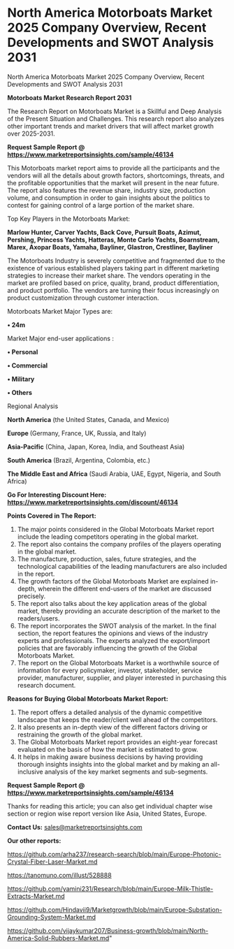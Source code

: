 # North America Motorboats Market 2025 Company Overview, Recent Developments and SWOT Analysis 2031
North America Motorboats Market 2025 Company Overview, Recent Developments and SWOT Analysis 2031

<strong>Motorboats Market Research Report 2031</strong>

The Research Report on Motorboats Market is a Skillful and Deep Analysis of the Present Situation and Challenges. This research report also analyzes other important trends and market drivers that will affect market growth over 2025-2031.

<strong>Request Sample Report @ <a href=https://www.marketreportsinsights.com/sample/46134>https://www.marketreportsinsights.com/sample/46134</a></strong>

This Motorboats market report aims to provide all the participants and the vendors will all the details about growth factors, shortcomings, threats, and the profitable opportunities that the market will present in the near future. The report also features the revenue share, industry size, production volume, and consumption in order to gain insights about the politics to contest for gaining control of a large portion of the market share.

Top Key Players in the Motorboats Market:

<strong>Marlow Hunter, Carver Yachts, Back Cove, Pursuit Boats, Azimut, Pershing, Princess Yachts, Hatteras, Monte Carlo Yachts, Boarnstream, Marex, Axopar Boats, Yamaha, Bayliner, Glastron, Crestliner, Bayliner</strong>

The Motorboats Industry is severely competitive and fragmented due to the existence of various established players taking part in different marketing strategies to increase their market share. The vendors operating in the market are profiled based on price, quality, brand, product differentiation, and product portfolio. The vendors are turning their focus increasingly on product customization through customer interaction.

Motorboats Market Major Types are:

<strong>•  24m</strong>

Market Major end-user applications :

<strong>•  Personal

•  Commercial

•  Military

•  Others</strong>

Regional Analysis

</u><strong><b>North America</b></strong> (the United States, Canada, and Mexico)

<strong><b>Europe </b></strong>(Germany, France, UK, Russia, and Italy)

<strong><b>Asia-Pacific</b></strong> (China, Japan, Korea, India, and Southeast Asia)

<strong><b>South America</b></strong> (Brazil, Argentina, Colombia, etc.)

<strong><b>The Middle East and Africa</b></strong> (Saudi Arabia, UAE, Egypt, Nigeria, and South Africa)

<strong>Go For Interesting Discount Here: <a href=https://www.marketreportsinsights.com/discount/46134>https://www.marketreportsinsights.com/discount/46134</a></strong>

<strong>Points Covered in The Report:</strong>
<ol>
  <li>The major points considered in the Global Motorboats Market report include the leading competitors operating in the global market.</li>
  <li>The report also contains the company profiles of the players operating in the global market.</li>
  <li>The manufacture, production, sales, future strategies, and the technological capabilities of the leading manufacturers are also included in the report.</li>
  <li>The growth factors of the Global Motorboats Market are explained in-depth, wherein the different end-users of the market are discussed precisely.</li>
  <li>The report also talks about the key application areas of the global market, thereby providing an accurate description of the market to the readers/users.</li>
  <li>The report incorporates the SWOT analysis of the market. In the final section, the report features the opinions and views of the industry experts and professionals. The experts analyzed the export/import policies that are favorably influencing the growth of the Global Motorboats Market.</li>
  <li>The report on the Global Motorboats Market is a worthwhile source of information for every policymaker, investor, stakeholder, service provider, manufacturer, supplier, and player interested in purchasing this research document.</li>
</ol>
<strong>Reasons for Buying Global Motorboats Market Report:</strong>

<ol>
  <li>The report offers a detailed analysis of the dynamic competitive landscape that keeps the reader/client well ahead of the competitors.</li>
  <li>It also presents an in-depth view of the different factors driving or restraining the growth of the global market.</li>
  <li>The Global Motorboats Market report provides an eight-year forecast evaluated on the basis of how the market is estimated to grow.</li>
  <li>It helps in making aware business decisions by having providing thorough insights insights into the global market and by making an all-inclusive analysis of the key market segments and sub-segments.</li>
</ol>
<strong>Request Sample Report @ <a href=https://www.marketreportsinsights.com/sample/46134>https://www.marketreportsinsights.com/sample/46134</a></strong>


Thanks for reading this article; you can also get individual chapter wise section or region wise report version like Asia, United States, Europe.

<strong>Contact Us:</strong>
sales@marketreportsinsights.com

<strong>Our other reports:</strong>

<a href=https://github.com/arha237/research-search/blob/main/Europe-Photonic-Crystal-Fiber-Laser-Market.md>https://github.com/arha237/research-search/blob/main/Europe-Photonic-Crystal-Fiber-Laser-Market.md</a>

<a href=https://tanomuno.com/illust/528888>https://tanomuno.com/illust/528888</a>

<a href=https://github.com/yamini231/Research/blob/main/Europe-Milk-Thistle-Extracts-Market.md>https://github.com/yamini231/Research/blob/main/Europe-Milk-Thistle-Extracts-Market.md</a>

<a href=https://github.com/Hindavii9/Marketgrowth/blob/main/Europe-Substation-Grounding-System-Market.md>https://github.com/Hindavii9/Marketgrowth/blob/main/Europe-Substation-Grounding-System-Market.md</a>

<a href=https://github.com/vijaykumar207/Business-growth/blob/main/North-America-Solid-Rubbers-Market.md>https://github.com/vijaykumar207/Business-growth/blob/main/North-America-Solid-Rubbers-Market.md</a>"
